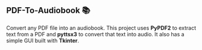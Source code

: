 ## PDF-To-Audiobook 📚

Convert any PDF file into an audiobook. This project uses **PyPDF2** to extract text from a PDF and **pyttsx3** to convert that text into audio. It also has a simple GUI built with **Tkinter**.
